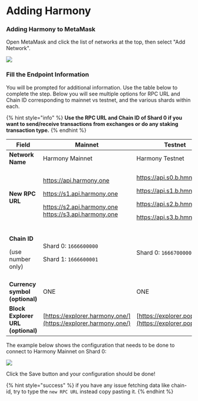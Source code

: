# Adding Harmony

### Adding Harmony to MetaMask

Open MetaMask and click the list of networks at the top, then select "Add Network".

![](<../../../../../.gitbook/assets/image (295).png>)

### Fill the Endpoint Information

You will be prompted for additional information. Use the table below to complete the step. Below you will see multiple options for RPC URL and Chain ID corresponding to mainnet vs testnet, and the various shards within each.

{% hint style="info" %}
**Use the RPC URL and Chain ID of Shard 0 if you want to send/receive transactions from exchanges or do any staking transaction type.**
{% endhint %}

| Field                                                    | Mainnet                                                                                                                                                      | Testnet                                                                                                                                                      | Devnet                                                        |
| -------------------------------------------------------- | ------------------------------------------------------------------------------------------------------------------------------------------------------------ | ------------------------------------------------------------------------------------------------------------------------------------------------------------ | ------------------------------------------------------------- |
| **Network Name**                                         | Harmony Mainnet                                                                                                                                              | Harmony Testnet                                                                                                                                              | Harmony Devnet                                                |
| **New RPC URL**                                          | <p>https://api.harmony.one</p><p>https://s1.api.harmony.one</p><p>https://s2.api.harmony.one<br>https://s3.api.harmony.one</p>                               | <p>https://api.s0.b.hmny.io</p><p>https://api.s1.b.hmny.io</p><p>https://api.s2.b.hmny.io</p><p>https://api.s3.b.hmny.io</p>                                 | <p>https://api.s0.ps.hmny.io<br>https://api.s1.ps.hmny.io</p> |
| <p><strong>Chain ID</strong></p><p>(use number only)</p> | <p>Shard 0: <code>1666600000</code></p><p>Shard 1: <code>1666600001</code></p> | <p>Shard 0: <code>1666700000</code></p> | <p>Shard 0: 1666900000<br>Shard 1: 1666900001</p>             |
|                                                          |                                                                                                                                                              |                                                                                                                                                              |                                                               |
| **Currency symbol (optional)**                           | ONE                                                                                                                                                          | ONE                                                                                                                                                          | ONE                                                           |
| **Block Explorer URL (optional)**                        | [https://explorer.harmony.one/](https://explorer.harmony.one/)                                                                                               | [https://explorer.pops.one/](https://explorer.pops.one/)                                                                                                     | [https://explorer.ps.hmny.io](https://explorer.ps.hmny.io)    |

The example below shows the configuration that needs to be done to connect to Harmony Mainnet on Shard 0:

![](<../../../../../.gitbook/assets/image (294) (1) (2) (2) (1) (2) (2) (2) (2) (2) (2) (2) (2) (3) (3) (3) (1) (1) (1) (2) (1) (1) (3).png>)

Click the Save button and your configuration should be done!

{% hint style="success" %}
if you have any issue fetching data like chain-id, try to type the `new RPC URL` instead copy pasting it.
{% endhint %}
